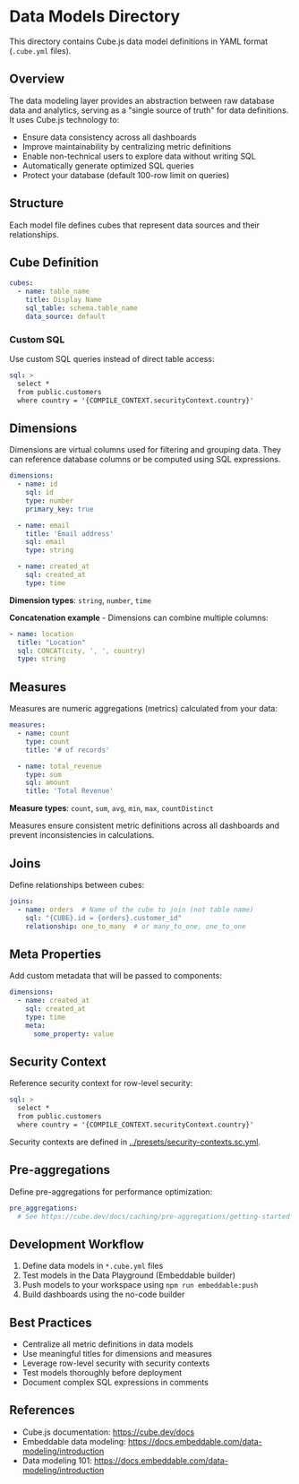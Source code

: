 # Data Models Directory

This directory contains Cube.js data model definitions in YAML format (`.cube.yml` files).

## Overview

The data modeling layer provides an abstraction between raw database data and analytics, serving as a "single source of truth" for data definitions. It uses Cube.js technology to:
- Ensure data consistency across all dashboards
- Improve maintainability by centralizing metric definitions
- Enable non-technical users to explore data without writing SQL
- Automatically generate optimized SQL queries
- Protect your database (default 100-row limit on queries)

## Structure

Each model file defines cubes that represent data sources and their relationships.

## Cube Definition

```yaml
cubes:
  - name: table_name
    title: Display Name
    sql_table: schema.table_name
    data_source: default
```

### Custom SQL

Use custom SQL queries instead of direct table access:
```yaml
sql: >
  select *
  from public.customers
  where country = '{COMPILE_CONTEXT.securityContext.country}'
```

## Dimensions

Dimensions are virtual columns used for filtering and grouping data. They can reference database columns or be computed using SQL expressions.

```yaml
dimensions:
  - name: id
    sql: id
    type: number
    primary_key: true

  - name: email
    title: 'Email address'
    sql: email
    type: string

  - name: created_at
    sql: created_at
    type: time
```

**Dimension types**: `string`, `number`, `time`

**Concatenation example** - Dimensions can combine multiple columns:
```yaml
- name: location
  title: "Location"
  sql: CONCAT(city, ', ', country)
  type: string
```

## Measures

Measures are numeric aggregations (metrics) calculated from your data:
```yaml
measures:
  - name: count
    type: count
    title: '# of records'

  - name: total_revenue
    type: sum
    sql: amount
    title: 'Total Revenue'
```

**Measure types**: `count`, `sum`, `avg`, `min`, `max`, `countDistinct`

Measures ensure consistent metric definitions across all dashboards and prevent inconsistencies in calculations.

## Joins

Define relationships between cubes:
```yaml
joins:
  - name: orders  # Name of the cube to join (not table name)
    sql: "{CUBE}.id = {orders}.customer_id"
    relationship: one_to_many  # or many_to_one, one_to_one
```

## Meta Properties

Add custom metadata that will be passed to components:
```yaml
dimensions:
  - name: created_at
    sql: created_at
    type: time
    meta:
      some_property: value
```

## Security Context

Reference security context for row-level security:
```yaml
sql: >
  select *
  from public.customers
  where country = '{COMPILE_CONTEXT.securityContext.country}'
```

Security contexts are defined in [../presets/security-contexts.sc.yml](../presets/security-contexts.sc.yml).

## Pre-aggregations

Define pre-aggregations for performance optimization:
```yaml
pre_aggregations:
  # See https://cube.dev/docs/caching/pre-aggregations/getting-started
```

## Development Workflow

1. Define data models in `*.cube.yml` files
2. Test models in the Data Playground (Embeddable builder)
3. Push models to your workspace using `npm run embeddable:push`
4. Build dashboards using the no-code builder

## Best Practices

- Centralize all metric definitions in data models
- Use meaningful titles for dimensions and measures
- Leverage row-level security with security contexts
- Test models thoroughly before deployment
- Document complex SQL expressions in comments

## References

- Cube.js documentation: https://cube.dev/docs
- Embeddable data modeling: https://docs.embeddable.com/data-modeling/introduction
- Data modeling 101: https://docs.embeddable.com/data-modeling/introduction
